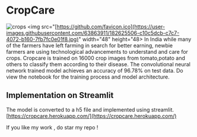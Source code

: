 # CropCare
![crops](https://user-images.githubusercontent.com/63863911/182625506-c10c5dcb-c7c7-4072-b160-7fb7fc0e01f8.jpg)
<img src="[https://github.com/favicon.ico](https://user-images.githubusercontent.com/63863911/182625506-c10c5dcb-c7c7-4072-b160-7fb7fc0e01f8.jpg)" width="48" height="48>
In India while many of the farmers have left farming in search for better earning, newbie farmers are using technological advancements
to understand and care for crops.
Cropcare is trained on 16000 crop images from tomato,potato and others to classify them according to their disease. The convolutional neural network 
trained model achieves an accuracy of 96.78% on test data. Do view the notebook for the training process and model architecture. 

## Implementation on Streamlit

The model is converted to a h5 file and implemented using streamlit.
[https://cropcare.herokuapp.com/](https://cropcare.herokuapp.com/)

If you like my work , do star my repo ! 
